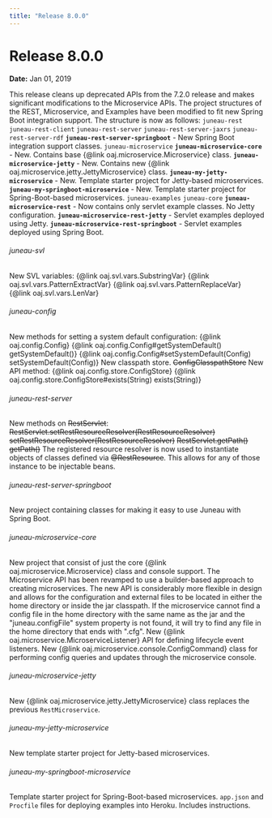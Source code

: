 ```yaml
---
title: "Release 8.0.0"
---
```


# Release 8.0.0

**Date:** Jan 01, 2019

This release cleans up deprecated APIs from the 7.2.0 release and makes significant modifications
to the Microservice APIs.
The project structures of the REST, Microservice, and Examples have been modified to fit new Spring Boot
integration support.
The structure is now as follows:
`juneau-rest`
`juneau-rest-client`
`juneau-rest-server`
`juneau-rest-server-jaxrs`
`juneau-rest-server-rdf`
**`juneau-rest-server-springboot`** - New Spring Boot integration support classes. 
`juneau-microservice`
**`juneau-microservice-core`** - New.  Contains base \{@link oaj.microservice.Microservice\} class.
**`juneau-microservice-jetty`** - New.  Contains new \{@link oaj.microservice.jetty.JettyMicroservice\} class.
**`juneau-my-jetty-microservice`** - New.  Template starter project for Jetty-based microservices.
**`juneau-my-springboot-microservice`** - New.  Template starter project for Spring-Boot-based microservices.
`juneau-examples`
`juneau-core`
**`juneau-microservice-rest`** - Now contains only servlet example classes.  No Jetty configuration.
**`juneau-microservice-rest-jetty`** - Servlet examples deployed using Jetty.
**`juneau-microservice-rest-springboot`** - Servlet examples deployed using Spring Boot.
###### juneau-svl
New SVL variables:
\{@link oaj.svl.vars.SubstringVar\}
\{@link oaj.svl.vars.PatternExtractVar\}
\{@link oaj.svl.vars.PatternReplaceVar\}
\{@link oaj.svl.vars.LenVar\}
###### juneau-config
New methods for setting a system default configuration:
\{@link oaj.config.Config\}
\{@link oaj.config.Config#getSystemDefault() getSystemDefault()\}
\{@link oaj.config.Config#setSystemDefault(Config) setSystemDefault(Config)\}
New classpath store.
~~ConfigClasspathStore~~
New API method:
\{@link oaj.config.store.ConfigStore\}
\{@link oaj.config.store.ConfigStore#exists(String) exists(String)\}
###### juneau-rest-server
New methods on ~~RestServlet~~:
~~RestServlet.setRestResourceResolver(RestResourceResolver) setRestResourceResolver(RestResourceResolver)~~
~~RestServlet.getPath() getPath()~~
The registered resource resolver is now used to instantiate objects of classes defined via ~~@RestResource~~.
This allows for any of those instance to be injectable beans.
###### juneau-rest-server-springboot
New project containing classes for making it easy to use Juneau with Spring Boot.
###### juneau-microservice-core
New project that consist of just the core \{@link oaj.microservice.Microservice\} class and console support.
The Microservice API has been revamped to use a builder-based approach to creating microservices.
The new API is considerably more flexible in design and allows for the configuration and external
files to be located in either the home directory or inside the jar classpath.
If the microservice cannot find a config file in the home directory with the same name as the jar and
the "juneau.configFile" system property is not found, it will try to find any file in the home
directory that ends with ".cfg".
New \{@link oaj.microservice.MicroserviceListener\} API for defining lifecycle event listeners.
New \{@link oaj.microservice.console.ConfigCommand\} class for performing config queries and updates through 
the microservice console.
###### juneau-microservice-jetty
New \{@link oaj.microservice.jetty.JettyMicroservice\} class replaces the previous `RestMicroservice`.
###### juneau-my-jetty-microservice
New template starter project for Jetty-based microservices.
###### juneau-my-springboot-microservice
Template starter project for Spring-Boot-based microservices.
`app.json` and `Procfile` files for deploying examples into Heroku.
Includes instructions.